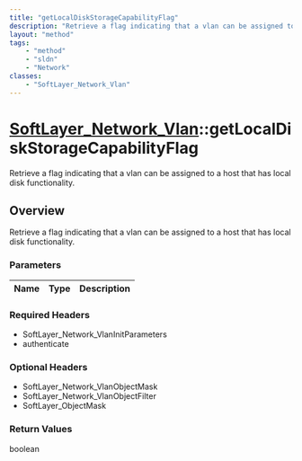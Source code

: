```yaml
---
title: "getLocalDiskStorageCapabilityFlag"
description: "Retrieve a flag indicating that a vlan can be assigned to a host that has local disk functionality."
layout: "method"
tags:
    - "method"
    - "sldn"
    - "Network"
classes:
    - "SoftLayer_Network_Vlan"
---
```

# [SoftLayer_Network_Vlan](/reference/services/SoftLayer_Network_Vlan)::getLocalDiskStorageCapabilityFlag

Retrieve a flag indicating that a vlan can be assigned to a host that has local disk functionality.


## Overview 
Retrieve a flag indicating that a vlan can be assigned to a host that has local disk functionality.

### Parameters 
|Name | Type | Description |
| --- | --- | --- |


### Required Headers
* SoftLayer_Network_VlanInitParameters
* authenticate

### Optional Headers
* SoftLayer_Network_VlanObjectMask
* SoftLayer_Network_VlanObjectFilter
* SoftLayer_ObjectMask

### Return Values
boolean

